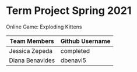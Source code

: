 # Term Project Spring 2021

Online Game: Exploding Kittens

| Team Members                 |  Github Username |
| ---------------------------- | ---------------- |
| Jessica Zepeda               | completed        |
| Diana Benavides              | dbenavi5         |
